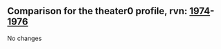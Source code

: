 ## Comparison for the theater0 profile, rvn: [1974](https://github.com/PRO100KatYT/FortniteProfileRevisions/tree/main/profiles/theater0/1974%20theater0.json)-[1976](https://github.com/PRO100KatYT/FortniteProfileRevisions/tree/main/profiles/theater0/1976%20theater0.json)

No changes
